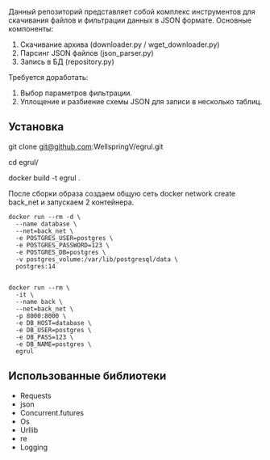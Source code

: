 Данный репозиторий представляет собой комплекс инструментов для скачивания файлов и фильтрации данных в JSON формате.
Основные компоненты:
  1. Скачивание архива (downloader.py / wget_downloader.py)
  2. Парсинг JSON файлов (json_parser.py)
  3. Запись в БД (repository.py)

Требуется доработать:
1. Выбор параметров фильтрации.
2. Уплощение и разбиение схемы JSON для записи в несколько таблиц.


## Установка 
git clone git@github.com:WellspringV/egrul.git

cd egrul/

docker build -t egrul .

После сборки образа создаем общую сеть docker network create back_net
и запускаем 2 контейнера.
```shell
docker run --rm -d \
  --name database \
  --net=back_net \
  -e POSTGRES_USER=postgres \
  -e POSTGRES_PASSWORD=123 \
  -e POSTGRES_DB=postgres \
  -v postgres_volume:/var/lib/postgresql/data \
  postgres:14


docker run --rm \
  -it \
  --name back \
  --net=back_net \
  -p 8000:8000 \
  -e DB_HOST=database \
  -e DB_USER=postgres \
  -e DB_PASS=123 \
  -e DB_NAME=postgres \
  egrul
```


## Использованные библиотеки
- Requests
- json
- Concurrent.futures
- Os
- Urllib
- re
- Logging

